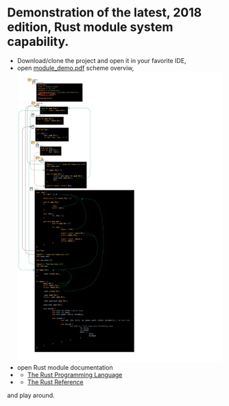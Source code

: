 # Demonstration of the latest, 2018 edition, Rust module system capability.
- Download/clone the project and open it in your favorite IDE, 
- open [module_demo.pdf](https://github.com/cheblin/module_demo/blob/master/modules_demo.pdf) scheme overviw,
![scheme](https://github.com/cheblin/module_demo/blob/master/modules_demo.svg)
-  open Rust module documentation
- - [The Rust Programming Language](https://doc.rust-lang.org/1.30.0/book/second-edition/ch07-00-modules.html)
- - [The Rust Reference](https://doc.rust-lang.org/reference/items/modules.html)

and play around.
